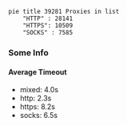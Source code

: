 
```mermaid
pie title 39281 Proxies in list
    "HTTP" : 28141
    "HTTPS": 10509
    "SOCKS" : 7585
```

### Some Info
#### Average Timeout

- mixed: 4.0s
- http: 2.3s
- https: 8.2s
- socks: 6.5s